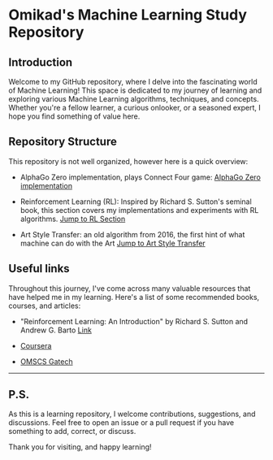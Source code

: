 # Omikad's Machine Learning Study Repository

## Introduction

Welcome to my GitHub repository, where I delve into the fascinating world of Machine Learning! This space is dedicated to my journey of learning and exploring various Machine Learning algorithms, techniques, and concepts. Whether you're a fellow learner, a curious onlooker, or a seasoned expert, I hope you find something of value here.

## Repository Structure

This repository is not well organized, however here is a quick overview:

* AlphaGo Zero implementation, plays Connect Four game: [AlphaGo Zero implementation](https://github.com/omikad/studying-ml/tree/master/AlphaZero/alphagozero_connectfour.ipynb)

* Reinforcement Learning (RL): Inspired by Richard S. Sutton's seminal book, this section covers my implementations and experiments with RL algorithms. [Jump to RL Section](https://github.com/omikad/studying-ml/tree/master/SuttonBook)

* Art Style Transfer: an old algorithm from 2016, the first hint of what machine can do with the Art [Jump to Art Style Transfer](https://github.com/omikad/studying-ml/tree/master/Art%20Style%20Transfer)

## Useful links

Throughout this journey, I've come across many valuable resources that have helped me in my learning. Here's a list of some recommended books, courses, and articles:

* "Reinforcement Learning: An Introduction" by Richard S. Sutton and Andrew G. Barto [Link](http://incompleteideas.net/book/the-book-2nd.html)

* [Coursera](https://www.coursera.org/)

* [OMSCS Gatech](https://pe.gatech.edu/degrees/computer-science)

-------------------

## P.S.

As this is a learning repository, I welcome contributions, suggestions, and discussions. Feel free to open an issue or a pull request if you have something to add, correct, or discuss.

Thank you for visiting, and happy learning!

